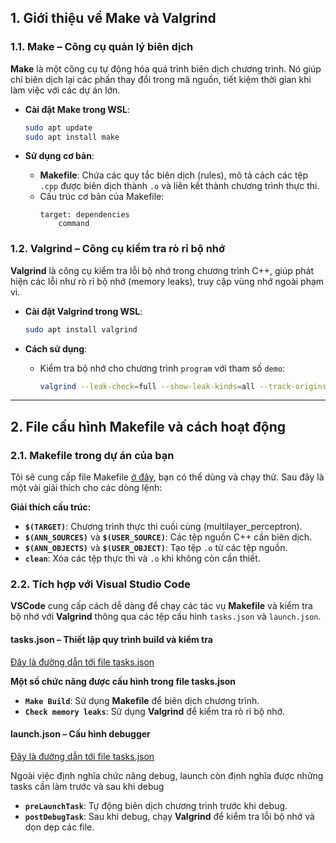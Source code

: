 ## 1. Giới thiệu về Make và Valgrind

### 1.1. **Make** – Công cụ quản lý biên dịch

**Make** là một công cụ tự động hóa quá trình biên dịch chương trình. Nó giúp chỉ biên dịch lại các phần thay đổi trong mã nguồn, tiết kiệm thời gian khi làm việc với các dự án lớn.

- **Cài đặt Make trong WSL**:
  
  ```bash
  sudo apt update
  sudo apt install make
  ```

- **Sử dụng cơ bản**:
  - **Makefile**: Chứa các quy tắc biên dịch (rules), mô tả cách các tệp `.cpp` được biên dịch thành `.o` và liên kết thành chương trình thực thi.
  - Cấu trúc cơ bản của Makefile:
    ```make
    target: dependencies
        command
    ```

### 1.2. **Valgrind** – Công cụ kiểm tra rò rỉ bộ nhớ

**Valgrind** là công cụ kiểm tra lỗi bộ nhớ trong chương trình C++, giúp phát hiện các lỗi như rò rỉ bộ nhớ (memory leaks), truy cập vùng nhớ ngoài phạm vi.

- **Cài đặt Valgrind trong WSL**:
  
  ```bash
  sudo apt install valgrind
  ```

- **Cách sử dụng**:
  - Kiểm tra bộ nhớ cho chương trình `program` với tham số `demo`:
  
    ```bash
    valgrind --leak-check=full --show-leak-kinds=all --track-origins=yes ./program demo
    ```

---

## 2. File cấu hình Makefile và cách hoạt động

### 2.1. **Makefile** trong dự án của bạn

Tôi sẽ cung cấp file Makefile [ở đây](Makefile), bạn có thể dùng và chạy thử. Sau đây là một vài giải thích cho các dòng lệnh:

**Giải thích cấu trúc:**

- **`$(TARGET)`**: Chương trình thực thi cuối cùng (multilayer_perceptron).
- **`$(ANN_SOURCES)`** và **`$(USER_SOURCE)`**: Các tệp nguồn C++ cần biên dịch.
- **`$(ANN_OBJECTS)`** và **`$(USER_OBJECT)`**: Tạo tệp `.o` từ các tệp nguồn.
- **`clean`**: Xóa các tệp thực thi và `.o` khi không còn cần thiết.

### 2.2. Tích hợp với Visual Studio Code

**VSCode** cung cấp cách dễ dàng để chạy các tác vụ **Makefile** và kiểm tra bộ nhớ với **Valgrind** thông qua các tệp cấu hình `tasks.json` và `launch.json`.

#### **tasks.json** – Thiết lập quy trình build và kiểm tra

[Đây là đường dẫn tới file tasks.json](.vscode/tasks.json)

**Một số chức năng được cấu hình trong file tasks.json**

- **`Make Build`**: Sử dụng **Makefile** để biên dịch chương trình.
- **`Check memory leaks`**: Sử dụng **Valgrind** để kiểm tra rò rỉ bộ nhớ.

#### **launch.json** – Cấu hình debugger

[Đây là đường dẫn tới file tasks.json](.vscode/launch.json)

Ngoài việc định nghĩa chức năng debug, launch còn định nghĩa được những tasks cần làm trước và sau khi debug

- **`preLaunchTask`**: Tự động biên dịch chương trình trước khi debug.
- **`postDebugTask`**: Sau khi debug, chạy **Valgrind** để kiểm tra lỗi bộ nhớ và dọn dẹp các file.
